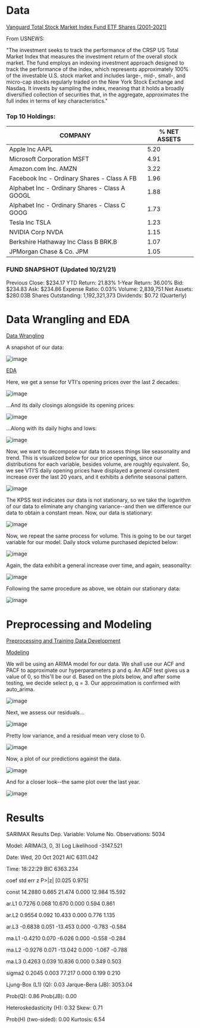 # Data

[Vanguard Total Stock Market Index Fund ETF Shares (2001-2021)](https://finance.yahoo.com/quote/VTI/history?period1=1002326400&period2=1633478400&interval=1d&filter=history&frequency=1d&includeAdjustedClose=true)

 From USNEWS:

"The investment seeks to track the performance of the CRSP US Total Market Index that measures the investment return of the overall stock market. The fund employs an indexing investment approach designed to track the performance of the index, which represents approximately 100% of the investable U.S. stock market and includes large-, mid-, small-, and micro-cap stocks regularly traded on the New York Stock Exchange and Nasdaq. It invests by sampling the index, meaning that it holds a broadly diversified collection of securities that, in the aggregate, approximates the full index in terms of key characteristics."

### Top 10 Holdings:

| COMPANY | % NET ASSETS |
| ----------- | ----------- |
| Apple Inc AAPL | 5.20 |
| Microsoft Corporation MSFT | 4.91 |
| Amazon.com Inc. AMZN | 3.22 |
| Facebook Inc - Ordinary Shares - Class A FB | 1.96 |
| Alphabet Inc - Ordinary Shares - Class A GOOGL | 1.88 |
| Alphabet Inc - Ordinary Shares - Class C GOOG | 1.73 |
| Tesla Inc TSLA | 1.23 |
| NVIDIA Corp NVDA | 1.15 |
| Berkshire Hathaway Inc Class B BRK.B | 1.07 |
| JPMorgan Chase & Co. JPM | 1.05 |

### FUND SNAPSHOT (Updated 10/21/21)
Previous Close: $234.17
YTD Return: 21.83%
1-Year Return: 36.00%
Bid: $234.83
Ask: $234.86
Expense Ratio: 0.03%
Volume: 2,839,751
Net Assets: $280.03B
Shares Outstanding: 1,192,321,373
Dividends: $0.72 (Quarterly)


# Data Wrangling and EDA

[Data Wrangling](https://github.com/harmoly/Springboard/blob/main/Capstone%203/Capstone%203%20-%20Data%20Wrangling.ipynb)

A snapshot of our data:

![image](https://user-images.githubusercontent.com/72481886/138651022-fa91b879-254f-4eca-8111-1e2c49d62195.png)

[EDA](https://github.com/harmoly/Springboard/blob/main/Capstone%203/Capstone%203%20-%20EDA.ipynb)

Here, we get a sense for VTI's opening prices over the last 2 decades:

![image](https://user-images.githubusercontent.com/72481886/138651167-9a44e85b-7dfb-4541-b3a9-dcb21dd8fda2.png)

...And its daily closings alongside its opening prices:

![image](https://user-images.githubusercontent.com/72481886/138651217-117a7d30-8813-43f5-b869-83f76fe41a88.png)

...Along with its daily highs and lows:

![image](https://user-images.githubusercontent.com/72481886/138651282-14b15b6d-9b5c-40b1-870c-468df9706e35.png)

Now, we want to decompose our data to assess things like seasonality and trend. This is visualized below for our price openings, since our distributions for each variable, besides volume, are roughly equivalent. So, we see VTI'S daily opening prices have displayed a general consistent increase over the last 20 years, and it exhibits a definite seasonal pattern.

![image](https://user-images.githubusercontent.com/72481886/138651335-8cb29540-3e0a-4448-80fc-7ec71cf3b8ea.png)

The KPSS test indicates our data is not stationary, so we take the logarithm of our data to eliminate any changing variance--and then we difference our data to obtain a constant mean. Now, our data is stationary:

![image](https://user-images.githubusercontent.com/72481886/138651412-bcce2915-292c-4aa5-8801-6d6280e992ac.png)

Now, we repeat the same process for volume. This is going to be our target variable for our model. Daily stock volume purchased depicted below:

![image](https://user-images.githubusercontent.com/72481886/138651467-6c1f2917-e384-483b-bde0-5277639e428c.png)

Again, the data exhibit a general increase over time, and again, seasonality:

![image](https://user-images.githubusercontent.com/72481886/138651536-e6d33184-89f6-422e-a1ec-b7ec08651a9f.png)

Following the same procedure as above, we obtain our stationary data:

![image](https://user-images.githubusercontent.com/72481886/138651600-32ad718a-da85-4c10-89fb-e7b21e76fc90.png)


# Preprocessing and Modeling

[Preprocessing and Training Data Development](https://github.com/harmoly/Springboard/blob/main/Capstone%203/Capstone%203%20-%20Preprocessing%20and%20Training%20Data%20Development.ipynb)

[Modeling](https://github.com/harmoly/Springboard/blob/main/Capstone%203/Capstone%203%20-%20Modeling%20(1).ipynb)

We will be using an ARIMA model for our data. We shall use our ACF and PACF to approximate our hyperparameters p and q. An ADF test gives us a value of 0, so this'll be our d. Based on the plots below, and after some testing, we decide select p, q = 3. Our approximation is confirmed with auto_arima. 

![image](https://user-images.githubusercontent.com/72481886/138651659-fbe05d9f-799a-440a-b2fb-2ee978ecdf5b.png)

Next, we assess our residuals...

![image](https://user-images.githubusercontent.com/72481886/138651729-115ad8cd-870b-4ae4-b4de-b5753b228601.png)

Pretty low variance, and a residual mean very close to 0.

![image](https://user-images.githubusercontent.com/72481886/138651774-6d481e65-f269-42b3-98fd-d6f99f6d913b.png)

Now, a plot of our predictions against the data.

![image](https://user-images.githubusercontent.com/72481886/138651827-172372ba-fb33-4361-b896-2909ceea7d7c.png)

And for a closer look--the same plot over the last year.

![image](https://user-images.githubusercontent.com/72481886/138651877-cf6f3401-6545-4d64-af87-0e114cd01abd.png)


# Results

SARIMAX Results
Dep. Variable:	Volume	No. Observations:	5034

Model:	ARIMA(3, 0, 3)	Log Likelihood	-3147.521

Date:	Wed, 20 Oct 2021	AIC	6311.042

Time:	18:22:29	BIC	6363.234


coef 	std err	z	P>|z|	[0.025	0.975]

const	14.2880	0.665	21.474	0.000	12.984	15.592

ar.L1	0.7276	0.068	10.670	0.000	0.594	0.861

ar.L2	0.9554	0.092	10.433	0.000	0.776	1.135

ar.L3	-0.6838	0.051	-13.453	0.000	-0.783	-0.584

ma.L1	-0.4210	0.070	-6.026	0.000	-0.558	-0.284

ma.L2	-0.9276	0.071	-13.042	0.000	-1.067	-0.788

ma.L3	0.4263	0.039	10.836	0.000	0.349	0.503

sigma2	0.2045	0.003	77.217	0.000	0.199	0.210

Ljung-Box (L1) (Q):	0.03	Jarque-Bera (JB):	3053.04

Prob(Q):	0.86	Prob(JB):	0.00

Heteroskedasticity (H):	0.32	Skew:	0.71

Prob(H) (two-sided):	0.00	Kurtosis:	6.54

